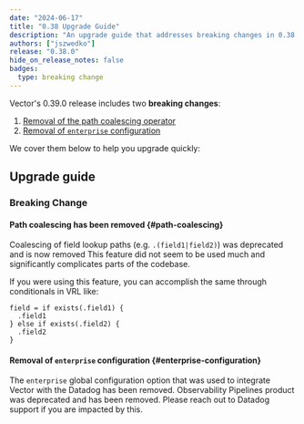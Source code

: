 ```yaml
---
date: "2024-06-17"
title: "0.38 Upgrade Guide"
description: "An upgrade guide that addresses breaking changes in 0.38.0"
authors: ["jszwedko"]
release: "0.38.0"
hide_on_release_notes: false
badges:
  type: breaking change
---
```


Vector's 0.39.0 release includes two **breaking changes**:

1. [Removal of the path coalescing operator](#path-coalescing)
1. [Removal of `enterprise` configuration](#enterprise-configuration)

We cover them below to help you upgrade quickly:

## Upgrade guide

### Breaking Change

#### Path coalescing has been removed {#path-coalescing}

Coalescing of field lookup paths (e.g. `.(field1|field2)`) was deprecated and is now removed This
feature did not seem to be used much and significantly complicates parts of the codebase.

If you were using this feature, you can accomplish the same through conditionals in VRL like:

```vrl
field = if exists(.field1) {
  .field1
} else if exists(.field2) {
  .field2
}
```

#### Removal of `enterprise` configuration {#enterprise-configuration}

The `enterprise` global configuration option that was used to integrate Vector with the Datadog has been removed.
Observability Pipelines product was deprecated and has been removed. Please reach out to Datadog
support if you are impacted by this.
